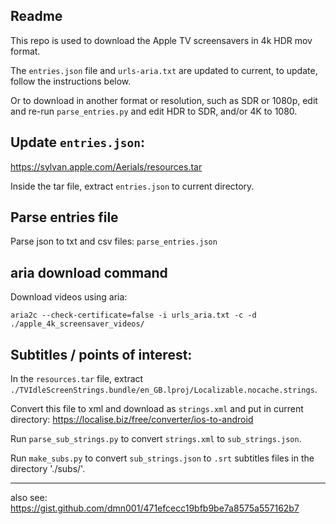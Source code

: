 ## Readme

This repo is used to download the Apple TV screensavers in 4k HDR mov format.

The `entries.json` file and `urls-aria.txt` are updated to current, to update, follow the instructions below.

Or to download in another format or resolution, such as SDR or 1080p, edit and re-run `parse_entries.py` and edit HDR to SDR, and/or 4K to 1080.

## Update `entries.json`:

https://sylvan.apple.com/Aerials/resources.tar

Inside the tar file, extract `entries.json` to current directory.

## Parse entries file

Parse json to txt and csv files: `parse_entries.json`

## aria download command

Download videos using aria:

`aria2c --check-certificate=false -i urls_aria.txt -c -d ./apple_4k_screensaver_videos/`

## Subtitles / points of interest:

In the `resources.tar` file, extract `./TVIdleScreenStrings.bundle/en_GB.lproj/Localizable.nocache.strings`.

Convert this file to xml and download as `strings.xml` and put in current directory: https://localise.biz/free/converter/ios-to-android

Run `parse_sub_strings.py` to convert `strings.xml` to `sub_strings.json`.

Run `make_subs.py` to convert `sub_strings.json` to `.srt` subtitles files in the  directory './subs/'.


-------------

also see: https://gist.github.com/dmn001/471efcecc19bfb9be7a8575a557162b7